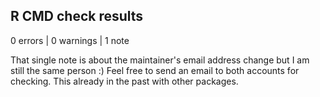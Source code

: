 ## R CMD check results

0 errors | 0 warnings | 1 note

That single note is about the maintainer's email address change but I am still
the same person :) Feel free to send an email to both accounts for checking.
This already in the past with other packages.
